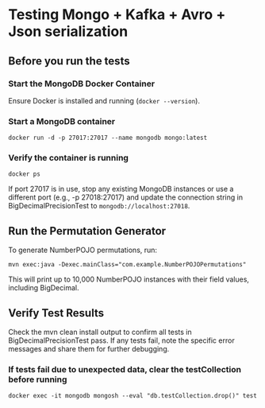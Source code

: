 # Testing Mongo + Kafka + Avro + Json serialization

## Before you run the tests

### Start the MongoDB Docker Container

Ensure Docker is installed and running (`docker --version`).

### Start a MongoDB container

```terminal
docker run -d -p 27017:27017 --name mongodb mongo:latest
```

### Verify the container is running

```terminal
docker ps
```

If port 27017 is in use, stop any existing MongoDB instances or use a different port (e.g., -p 27018:27017) and update the connection string in BigDecimalPrecisionTest to `mongodb://localhost:27018`.

## Run the Permutation Generator

To generate NumberPOJO permutations, run:

```terminal
mvn exec:java -Dexec.mainClass="com.example.NumberPOJOPermutations"
```

This will print up to 10,000 NumberPOJO instances with their field values, including BigDecimal.

## Verify Test Results

Check the mvn clean install output to confirm all tests in BigDecimalPrecisionTest pass.
If any tests fail, note the specific error messages and share them for further debugging.

###  If tests fail due to unexpected data, clear the testCollection before running

```terminal
docker exec -it mongodb mongosh --eval "db.testCollection.drop()" test
```
